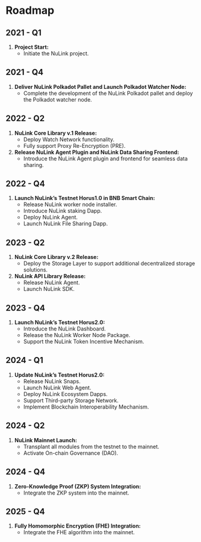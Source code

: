 # Roadmap

## 2021 - Q1

1. **Project Start:**
   - Initiate the NuLink project.

## 2021 - Q4

1. **Deliver NuLink Polkadot Pallet and Launch Polkadot Watcher Node:**
   - Complete the development of the NuLink Polkadot pallet and deploy the Polkadot watcher node.

## 2022 - Q2

1. **NuLink Core Library v.1 Release:**
   - Deploy Watch Network functionality.
   - Fully support Proxy Re-Encryption (PRE).
2. **Release NuLink Agent Plugin and NuLink Data Sharing Frontend:**
   - Introduce the NuLink Agent plugin and frontend for seamless data sharing.

## 2022 - Q4

1. **Launch NuLink’s Testnet Horus1.0 in BNB Smart Chain:**
   - Release NuLink worker node installer.
   - Introduce NuLink staking Dapp.
   - Deploy NuLink Agent.
   - Launch NuLink File Sharing Dapp.

## 2023 - Q2

1. **NuLink Core Library v.2 Release:**
   - Deploy the Storage Layer to support additional decentralized storage solutions.
2. **NuLink API Library Release:**
   - Release NuLink Agent.
   - Launch NuLink SDK.

## 2023 - Q4

1. **Launch NuLink’s Testnet Horus2.0:**
   - Introduce the NuLink Dashboard.
   - Release the NuLink Worker Node Package.
   - Support the NuLink Token Incentive Mechanism.

## 2024 - Q1

1. **Update NuLink’s Testnet Horus2.0:**
   - Release NuLink Snaps.
   - Launch NuLink Web Agent.
   - Deploy NuLink Ecosystem Dapps.
   - Support Third-party Storage Network.
   - Implement Blockchain Interoperability Mechanism.

## 2024 - Q2

1. **NuLink Mainnet Launch:**
   - Transplant all modules from the testnet to the mainnet.
   - Activate On-chain Governance (DAO).

## 2024 - Q4

1. **Zero-Knowledge Proof (ZKP) System Integration:**
   - Integrate the ZKP system into the mainnet.

## 2025 - Q4

1. **Fully Homomorphic Encryption (FHE) Integration:**
   - Integrate the FHE algorithm into the mainnet.